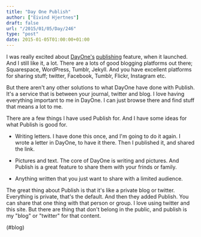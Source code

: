 ```yaml
---
title: "Day One Publish"
author: ["Eivind Hjertnes"]
draft: false
url: "/2015/01/05/Day/246"
type: "post"
date: 2015-01-05T01:00:00+01:00
---
```


I was really excited about [DayOne's](http://dayoneapp.com)
[publishing](http://dayone.me) feature, when it launched. And I still
like it, a lot. There are a lots of good blogging platforms out there;
Squarespace, WordPress, Tumblr, Jekyll. And you have excellent platforms
for sharing stuff; twitter, Facebook, Tumblr, Flickr, Instagram etc.

But there aren't any other solutions to what DayOne have done with
Publish. It's a service that is between your journal, twitter and blog.
I love having everything important to me in DayOne. I can just browse
there and find stuff that means a lot to me.

There are a few things I have used Publish for. And I have some ideas
for what Publish is good for.

-   Writing letters. I have done this once, and I'm going to do it again.
    I wrote a letter in DayOne, to have it there. Then I published it, and
    shared the link.

-   Pictures and text. The core of DayOne is writing and pictures. And
    Publish is a great feature to share them with your frinds or family.

-   Anything written that you just want to share with a limited audience.

The great thing about Publish is that it's like a private blog or
twitter. Everything is private, that's the default. And then they added
Publish. You can share that one thing with that person or group. I love
using twitter and this site. But there are thing that don't belong in
the public, and publish is my "blog" or "twitter" for that content.

(#blog)
